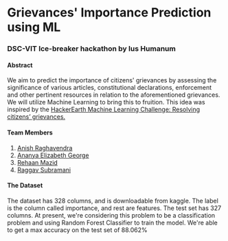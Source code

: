 # Grievances' Importance Prediction using ML
### DSC-VIT Ice-breaker hackathon by Ius Humanum

#### Abstract
We aim to predict the importance of citizens' grievances by assessing the significance of various articles, constitutional declarations, enforcement and other pertinent resources in relation to the aforementioned grievances. We will utilize Machine Learning to bring this to fruition.
This idea was inspired by the [HackerEarth Machine Learning Challenge: Resolving citizens’ grievances.](https://www.hackerearth.com/challenges/competitive/hackerearth-machine-learning-challenge-predict-grievance-importance/)

#### Team Members
1. [Anish Raghavendra](https://github.com/z404)
2. [Ananya Elizabeth George](https://github.com/ananya190)
3. [Rehaan Mazid](https://github.com/Rehaan1)
4. [Raggav Subramani](https://github.com/R-droid101)

#### The Dataset
The dataset has 328 columns, and is downloadable from kaggle. The label is the column called importance, and rest are features. The test set has 327 columns.
At present, we're considering this problem to be a classification problem and using Random Forest Classifier to train the model. We're able to get a max accuracy on the test set of 88.062%
